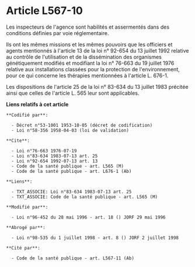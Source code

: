 # Article L567-10

Les inspecteurs de l'agence sont habilités et assermentés dans des conditions définies par voie réglementaire.

Ils ont les mêmes missions et les mêmes pouvoirs que les officiers et agents mentionnés à l'article 13 de la loi n° 92-654 du
13 juillet 1992 relative au contrôle de l'utilisation et de la dissémination des organismes génétiquement modifiés et
modifiant la loi n° 76-663 du 19 juillet 1976 relative aux installations classées pour la protection de l'environnement, pour
ce qui concerne les thérapies mentionnées à l'article L. 676-1.

Les dispositions de l'article 25 de la loi n° 83-634 du 13 juillet 1983 précitée ainsi que celles de l'article L. 565 leur
sont applicables.

**Liens relatifs à cet article**

	**Codifié par**:

	  - Décret n°53-1001 1953-10-05 (décret de codification)
	  - Loi n°58-356 1958-04-03 (loi de validation)

	**Cite**:

	  - Loi n°76-663 1976-07-19
	  - Loi n°83-634 1983-07-13 art. 25
	  - Loi n°92-654 1992-07-13 art. 13
	  - Code de la santé publique - art. L565 (M)
	  - Code de la santé publique - art. L676-1 (Ab)

	**Liens**:

	  - TXT_ASSOCIE: Loi n°83-634 1983-07-13 art. 25
	  - TXT_ASSOCIE: Code de la santé publique - art. L565 (M)

	**Modifié par**:

	  - Loi n°96-452 du 28 mai 1996 - art. 18 () JORF 29 mai 1996

	**Abrogé par**:

	  - Loi n°98-535 du 1 juillet 1998 - art. 8 () JORF 2 juillet 1998

	**Cité par**:

	  - Code de la santé publique - art. L567-11 (Ab)
